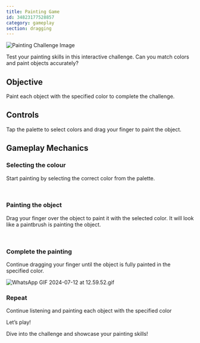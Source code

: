 ```yaml
---
title: Painting Game
id: 34823177528857
category: gameplay
section: dragging
---
```

![Painting Challenge Image](https://help.studycat.com/hc/article_attachments/34823177517721)


Test your painting skills in this interactive challenge. Can you match colors and paint objects accurately?


## Objective


Paint each object with the specified color to complete the challenge.


## Controls


Tap the palette to select colors and drag your finger to paint the object.


## Gameplay Mechanics


### Selecting the colour


Start painting by selecting the correct color from the palette.


 


### Painting the object


Drag your finger over the object to paint it with the selected color. It will look like a paintbrush is painting the object.


 


### Complete the painting


Continue dragging your finger until the object is fully painted in the specified color.


![WhatsApp GIF 2024-07-12 at 12.59.52.gif](https://help.studycat.com/hc/article_attachments/34967665665945)


### Repeat


Continue listening and painting each object with the specified color


Let’s play!


Dive into the challenge and showcase your painting skills!

